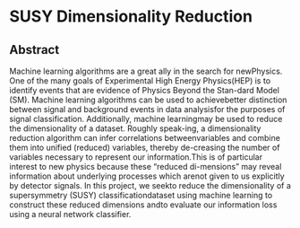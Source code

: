 # SUSY Dimensionality Reduction

## Abstract

Machine  learning  algorithms  are  a  great  ally  in  the  search  for  newPhysics.   One  of  the  many  goals  of  Experimental  High  Energy  Physics(HEP) is to identify events that are evidence of Physics Beyond the Stan-dard  Model  (SM).  Machine  learning  algorithms  can  be  used  to  achievebetter distinction between signal and background events in data analysisfor  the  purposes  of  signal  classification.   Additionally,  machine  learningmay be used to reduce the dimensionality of a dataset.  Roughly speak-ing, a dimensionality reduction algorithm can infer correlations betweenvariables and combine them into unified (reduced) variables, thereby de-creasing the number of variables necessary to represent our information.This is of particular interest to new physics because these “reduced di-mensions” may reveal information about underlying processes which arenot  given  to  us  explicitly  by  detector  signals.   In  this  project,  we  seekto  reduce  the  dimensionality  of  a  supersymmetry  (SUSY)  classificationdataset using machine learning to construct these reduced dimensions andto evaluate our information loss using a neural network classifier.
